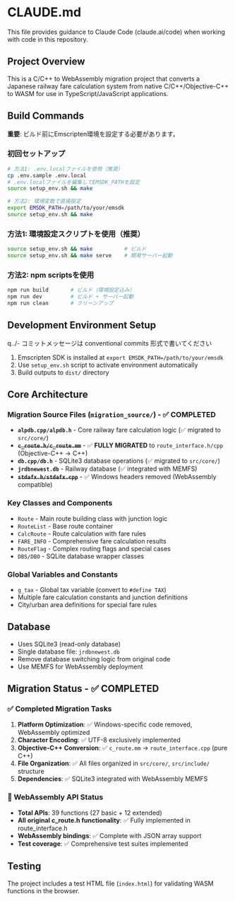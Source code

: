 # CLAUDE.md

This file provides guidance to Claude Code (claude.ai/code) when working with code in this repository.

## Project Overview

This is a C/C++ to WebAssembly migration project that converts a Japanese railway fare calculation system from native C/C++/Objective-C++ to WASM for use in TypeScript/JavaScript applications.

## Build Commands

**重要**: ビルド前にEmscripten環境を設定する必要があります。

### 初回セットアップ
```bash
# 方法1: .env.localファイルを使用（推奨）
cp .env.sample .env.local
# .env.localファイルを編集してEMSDK_PATHを設定
source setup_env.sh && make

# 方法2: 環境変数で直接設定
export EMSDK_PATH=/path/to/your/emsdk
source setup_env.sh && make
```

### 方法1: 環境設定スクリプトを使用（推奨）
```bash
source setup_env.sh && make          # ビルド
source setup_env.sh && make serve    # 開発サーバー起動
```

### 方法2: npm scriptsを使用
```bash
npm run build       # ビルド（環境設定込み）
npm run dev         # ビルド + サーバー起動
npm run clean       # クリーンアップ
```

## Development Environment Setup

q../- コミットメッセージは conventional commits 形式で書いてください

1. Emscripten SDK is installed at `export EMSDK_PATH=/path/to/your/emsdk`
2. Use `setup_env.sh` script to activate environment automatically
3. Build outputs to `dist/` directory

## Core Architecture

### Migration Source Files (`migration_source/`) - ✅ COMPLETED
- **`alpdb.cpp/alpdb.h`** - Core railway fare calculation logic (✅ migrated to `src/core/`)
- **~~`c_route.h/c_route.mm`~~** - ✅ **FULLY MIGRATED** to `route_interface.h/cpp` (Objective-C++ → C++)
- **`db.cpp/db.h`** - SQLite3 database operations (✅ migrated to `src/core/`)
- **`jrdbnewest.db`** - Railway database (✅ integrated with MEMFS)
- **~~`stdafx.h/stdafx.cpp`~~** - ✅ Windows headers removed (WebAssembly compatible)

### Key Classes and Components
- `Route` - Main route building class with junction logic
- `RouteList` - Base route container
- `CalcRoute` - Route calculation with fare rules
- `FARE_INFO` - Comprehensive fare calculation results
- `RouteFlag` - Complex routing flags and special cases
- `DBS/DBO` - SQLite database wrapper classes

### Global Variables and Constants
- `g_tax` - Global tax variable (convert to `#define TAX`)
- Multiple fare calculation constants and junction definitions
- City/urban area definitions for special fare rules

## Database
- Uses SQLite3 (read-only database)
- Single database file: `jrdbnewest.db`
- Remove database switching logic from original code
- Use MEMFS for WebAssembly deployment

## Migration Status - ✅ COMPLETED

### ✅ Completed Migration Tasks
1. **Platform Optimization**: ✅ Windows-specific code removed, WebAssembly optimized
2. **Character Encoding**: ✅ UTF-8 exclusively implemented  
3. **Objective-C++ Conversion**: ✅ `c_route.mm` → `route_interface.cpp` (pure C++)
4. **File Organization**: ✅ All files organized in `src/core/`, `src/include/` structure
5. **Dependencies**: ✅ SQLite3 integrated with WebAssembly MEMFS

### 🚀 WebAssembly API Status
- **Total APIs**: 39 functions (27 basic + 12 extended)
- **All original c_route.h functionality**: ✅ Fully implemented in route_interface.h
- **WebAssembly bindings**: ✅ Complete with JSON array support
- **Test coverage**: ✅ Comprehensive test suites implemented

## Testing
The project includes a test HTML file (`index.html`) for validating WASM functions in the browser.